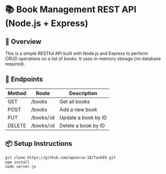 # 📚 Book Management REST API (Node.js + Express)

## 🚀 Overview

This is a simple RESTful API built with Node.js and Express to perform CRUD operations on a list of books. It uses in-memory storage (no database required).

## 📂 Endpoints

| Method | Route         | Description            |
|--------|---------------|------------------------|
| GET    | /books        | Get all books          |
| POST   | /books        | Add a new book         |
| PUT    | /books/:id    | Update a book by ID    |
| DELETE | /books/:id    | Delete a book by ID    |

## 📦 Setup Instructions

```bash
git clone https://github.com/apoorva-18/Task03.git
npm install
node server.js
